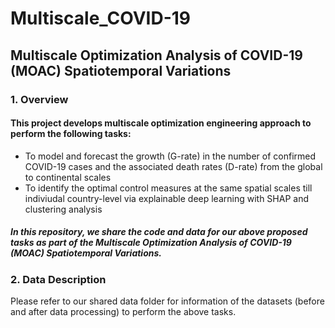 # Multiscale_COVID-19

## Multiscale Optimization Analysis of COVID-19 (MOAC) Spatiotemporal Variations

### 1. Overview
#### This project develops multiscale optimization engineering approach to perform the following tasks:

- To model and forecast the growth (G-rate) in the number of confirmed COVID-19 cases and the associated death rates (D-rate) from the global to continental scales 
- To identify the optimal control measures at the same spatial scales till indiviudal country-level via explainable deep learning with SHAP and clustering analysis

##### In this repository, we share the code and data for our above proposed tasks as part of the Multiscale Optimization Analysis of COVID-19 (MOAC) Spatiotemporal Variations.

### 2. Data Description

Please refer to our shared data folder for information of the datasets (before and after data processing) to perform the above tasks.
